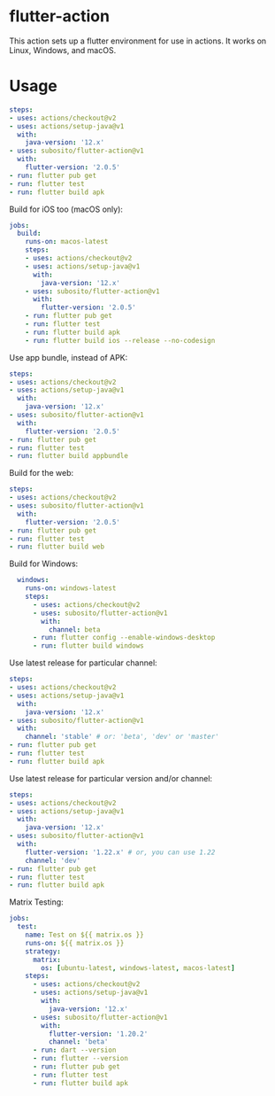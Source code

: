 # flutter-action

This action sets up a flutter environment for use in actions. It works on Linux, Windows, and macOS.

# Usage

```yaml
steps:
- uses: actions/checkout@v2
- uses: actions/setup-java@v1
  with:
    java-version: '12.x'
- uses: subosito/flutter-action@v1
  with:
    flutter-version: '2.0.5'
- run: flutter pub get
- run: flutter test
- run: flutter build apk
```

Build for iOS too (macOS only):

```yaml
jobs:
  build:
    runs-on: macos-latest
    steps:
    - uses: actions/checkout@v2
    - uses: actions/setup-java@v1
      with:
        java-version: '12.x'
    - uses: subosito/flutter-action@v1
      with:
        flutter-version: '2.0.5'
    - run: flutter pub get
    - run: flutter test
    - run: flutter build apk
    - run: flutter build ios --release --no-codesign
```

Use app bundle, instead of APK:

```yaml
steps:
- uses: actions/checkout@v2
- uses: actions/setup-java@v1
  with:
    java-version: '12.x'
- uses: subosito/flutter-action@v1
  with:
    flutter-version: '2.0.5'
- run: flutter pub get
- run: flutter test
- run: flutter build appbundle
```

Build for the web:

```yaml
steps:
- uses: actions/checkout@v2
- uses: subosito/flutter-action@v1
  with:
    flutter-version: '2.0.5'
- run: flutter pub get
- run: flutter test
- run: flutter build web
```

Build for Windows:

```yaml
  windows:
    runs-on: windows-latest
    steps:
      - uses: actions/checkout@v2
      - uses: subosito/flutter-action@v1
        with:
          channel: beta
      - run: flutter config --enable-windows-desktop
      - run: flutter build windows
```

Use latest release for particular channel:

```yaml
steps:
- uses: actions/checkout@v2
- uses: actions/setup-java@v1
  with:
    java-version: '12.x'
- uses: subosito/flutter-action@v1
  with:
    channel: 'stable' # or: 'beta', 'dev' or 'master'
- run: flutter pub get
- run: flutter test
- run: flutter build apk
```

Use latest release for particular version and/or channel:

```yaml
steps:
- uses: actions/checkout@v2
- uses: actions/setup-java@v1
  with:
    java-version: '12.x'
- uses: subosito/flutter-action@v1
  with:
    flutter-version: '1.22.x' # or, you can use 1.22
    channel: 'dev'
- run: flutter pub get
- run: flutter test
- run: flutter build apk
```

Matrix Testing:

```yaml
jobs:
  test:
    name: Test on ${{ matrix.os }}
    runs-on: ${{ matrix.os }}
    strategy:
      matrix:
        os: [ubuntu-latest, windows-latest, macos-latest]
    steps:
      - uses: actions/checkout@v2
      - uses: actions/setup-java@v1
        with:
          java-version: '12.x'
      - uses: subosito/flutter-action@v1
        with:
          flutter-version: '1.20.2'
          channel: 'beta'
      - run: dart --version
      - run: flutter --version
      - run: flutter pub get
      - run: flutter test
      - run: flutter build apk
```
